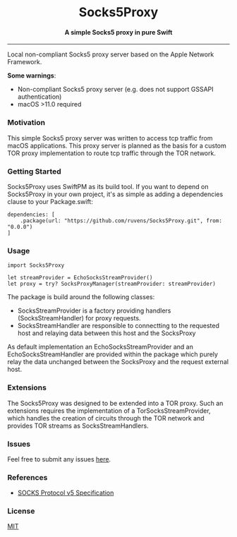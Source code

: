 <h1 align="center">
  Socks5Proxy
</h1>

<h4 align="center">A simple Socks5 proxy in pure Swift</h4>

---

Local non-compliant Socks5 proxy server based on the Apple Network Framework.

**Some warnings**:
- Non-compliant Socks5 proxy server (e.g. does not support GSSAPI authentication)
- macOS >11.0 required 

### Motivation

This simple Socks5 proxy server was written to access tcp traffic from macOS applications. This proxy server is planned as the basis for a custom TOR proxy implementation to route tcp traffic through the TOR network.

### Getting Started

Socks5Proxy uses SwiftPM as its build tool. If you want to depend on Socks5Proxy in your own project, it's as simple as adding a dependencies clause to your Package.swift:

```
dependencies: [
    .package(url: "https://github.com/ruvens/Socks5Proxy.git", from: "0.0.0")
]
```

### Usage

```
import Socks5Proxy

let streamProvider = EchoSocksStreamProvider()
let proxy = try? SocksProxyManager(streamProvider: streamProvider)
```

The package is build around the following classes:
- SocksStreamProvider is a factory providing handlers (SocksStreamHandler) for proxy requests. 
- SocksStreamHandler are responsible to connectting to the requested host and relaying data between this host and the SocksProxy

As default implementation an EchoSocksStreamProvider and an EchoSocksStreamHandler are provided within the package which purely relay the data unchanged between the SocksProxy and the request external host.

### Extensions

The Socks5Proxy was designed to be extended into a TOR proxy.
Such an extensions requires the implementation of a TorSocksStreamProvider, which handles the creation of circuits through the TOR network and provides TOR streams as SocksStreamHandlers.

### Issues

Feel free to submit any issues [here](https://github.com/ruvens/Socks5Proxy/issues).

### References

- [SOCKS Protocol v5 Specification](https://tools.ietf.org/html/rfc1928)

### License

[MIT](https://github.com/ruvens/Socks5Proxy/blob/master/LICENSE.md)
